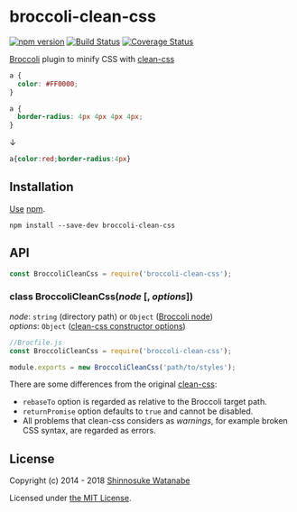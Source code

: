# broccoli-clean-css

[![npm version](https://img.shields.io/npm/v/broccoli-clean-css.svg)](https://www.npmjs.com/package/broccoli-clean-css)
[![Build Status](https://travis-ci.org/shinnn/broccoli-clean-css.svg?branch=master)](https://travis-ci.org/shinnn/broccoli-clean-css)
[![Coverage Status](https://img.shields.io/coveralls/shinnn/broccoli-clean-css.svg)](https://coveralls.io/github/shinnn/broccoli-clean-css?branch=master)

[Broccoli](https://github.com/broccolijs/broccoli) plugin to minify CSS with [clean-css](https://github.com/jakubpawlowicz/clean-css)

```css
a {
  color: #FF0000;
}

a {
  border-radius: 4px 4px 4px 4px;
}
```

↓

```css
a{color:red;border-radius:4px}
```

## Installation

[Use](https://docs.npmjs.com/cli/install) [npm](https://docs.npmjs.com/getting-started/what-is-npm).

```
npm install --save-dev broccoli-clean-css
```

## API

```javascript
const BroccoliCleanCss = require('broccoli-clean-css');
```

### class BroccoliCleanCss(*node* [, *options*])

*node*: `string` (directory path) or `Object` ([Broccoli node](https://github.com/broccolijs/broccoli/blob/master/docs/node-api.md#part-2-node-api-specification))  
*options*: `Object` ([clean-css constructor options](https://github.com/jakubpawlowicz/clean-css#constructor-options))

```javascript
//Brocfile.js
const BroccoliCleanCss = require('broccoli-clean-css');

module.exports = new BroccoliCleanCss('path/to/styles');
```

There are some differences from the original [clean-css](https://www.npmjs.com/package/clean-css):

* `rebaseTo` option is regarded as relative to the Broccoli target path.
* `returnPromise` option defaults to `true` and cannot be disabled.
* All problems that clean-css considers as *warnings*, for example broken CSS syntax, are regarded as errors.

## License

Copyright (c) 2014 - 2018 [Shinnosuke Watanabe](https://github.com/shinnn)

Licensed under [the MIT License](./LICENSE).
